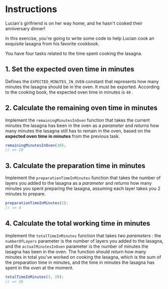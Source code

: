 # Instructions

Lucian's girlfriend is on her way home, and he hasn't cooked their anniversary dinner!

In this exercise, you're going to write some code to help Lucian cook an exquisite lasagna from his favorite cookbook.

You have four tasks related to the time spent cooking the lasagna.

## 1. Set the expected oven time in minutes

Defines the `EXPECTED_MINUTES_IN_OVEN` constant that represents how many minutes the lasagna should be in the oven. It must be exported. According to the cooking book, the expected oven time in minutes is `40` .

## 2. Calculate the remaining oven time in minutes

Implement the `remainingMinutesInOven` function that takes the current minutes the lasagna has been in the oven as a _parameter_ and _returns_ how many minutes the lasagna still has to remain in the oven, based on the **expected oven time in minutes** from the previous task.

```javascript
remainingMinutesInOven(30);
// => 10
```

## 3. Calculate the preparation time in minutes

Implement the `preparationTimeInMinutes` function that takes the number of layers you added to the lasagna as a _parameter_ and _returns_ how many minutes you spent preparing the lasagna, assuming each layer takes you 2 minutes to prepare.

```javascript
preparationTimeInMinutes(2);
// => 4
```

## 4. Calculate the total working time in minutes

Implement the `totalTimeInMinutes` function that takes _two parameters_ : the `numberOfLayers` parameter is the number of layers you added to the lasagna, and the `actualMinutesInOven` parameter is the number of minutes the lasagna has been in the oven. The function should _return_ how many minutes in total you've worked on cooking the lasagna, which is the sum of the preparation time in minutes, and the time in minutes the lasagna has spent in the oven at the moment.

```javascript
totalTimeInMinutes(3, 20);
// => 26
```
